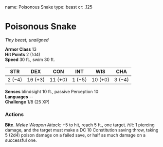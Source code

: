 name: Poisonous Snake
type: beast
cr: .125

# Poisonous Snake 
_Tiny beast, unaligned_

**Armor Class** 13    
**Hit Points** 2 (1d4)    
**Speed** 30 ft., swim 30 ft. 

| STR     | DEX     | CON     | INT     | WIS     | CHA     |
|---------|---------|---------|---------|---------|---------|
| 2 (−4)  | 16 (+3) | 11 (+0) | 1 (−5)  | 10 (+0) | 3 (−4)  |  

**Senses** blindsight 10 ft., passive Perception 10    
**Languages** --    
**Challenge** 1/8 (25 XP) 

### Actions    
**Bite.** _Melee Weapon Attack:_ +5 to hit, reach 5 ft., one target. _Hit:_ 1 piercing damage, and the target must make a DC 10 Constitution saving throw, taking 5 (2d4) poison damage on a failed save, or half as much damage on a successful one. 